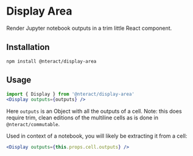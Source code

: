 # Display Area
Render Jupyter notebook outputs in a trim little React component.

## Installation

```
npm install @nteract/display-area
```

## Usage

```jsx
import { Display } from '@nteract/display-area'
<Display outputs={outputs} />
```

Here `outputs` is an Object with all the outputs of a cell. Note: this does require trim, clean editions of the multiline cells as is done in `@nteract/commutable`.

Used in context of a notebook, you will likely be extracting it from a cell:

```jsx
<Display outputs={this.props.cell.outputs} />
```
